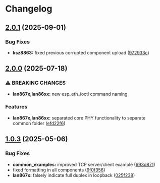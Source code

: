 # Changelog

## [2.0.1](https://github.com/kostaond/esp-eth-drivers/compare/lan867x@v2.0.0...lan867x@v2.0.1) (2025-09-01)


### Bug Fixes

* **ksz8863:** fixed previous corrupted component upload ([972933c](https://github.com/kostaond/esp-eth-drivers/commit/972933c0c907415fef26d3a1e5cda321b62834f7))

## [2.0.0](https://github.com/espressif/esp-eth-drivers/compare/lan867x@v1.0.3...lan867x@v2.0.0) (2025-07-18)


### ⚠ BREAKING CHANGES

* **lan867x,lan86xx:** new esp_eth_ioctl command naming

### Features

* **lan867x,lan86xx:** separated core PHY functionality to separate common folder ([efd22f6](https://github.com/espressif/esp-eth-drivers/commit/efd22f650415d80a61340a6627db9514e72770c5))

## [1.0.3](https://github.com/espressif/esp-eth-drivers/compare/lan867x@v1.0.2...lan867x@v1.0.3) (2025-05-06)


### Bug Fixes

* **common_examples:** improved TCP server/client example ([693d871](https://github.com/espressif/esp-eth-drivers/commit/693d871422a530c87f2e4caf941bd3cbd4812758))
* fixed formatting in all components ([9f0f356](https://github.com/espressif/esp-eth-drivers/commit/9f0f356a4b1402c6c19787619288e0f84310464a))
* **lan867x:** falsely indicate full duplex in loopback ([025f238](https://github.com/espressif/esp-eth-drivers/commit/025f2386f77d97cc5c2b16c4d9b21575014e99fb))
